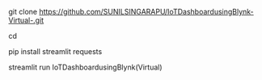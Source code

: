 git clone https://github.com/SUNILSINGARAPU/IoTDashboardusingBlynk-Virtual-.git

cd 

pip install streamlit requests

streamlit run IoTDashboardusingBlynk(Virtual)
